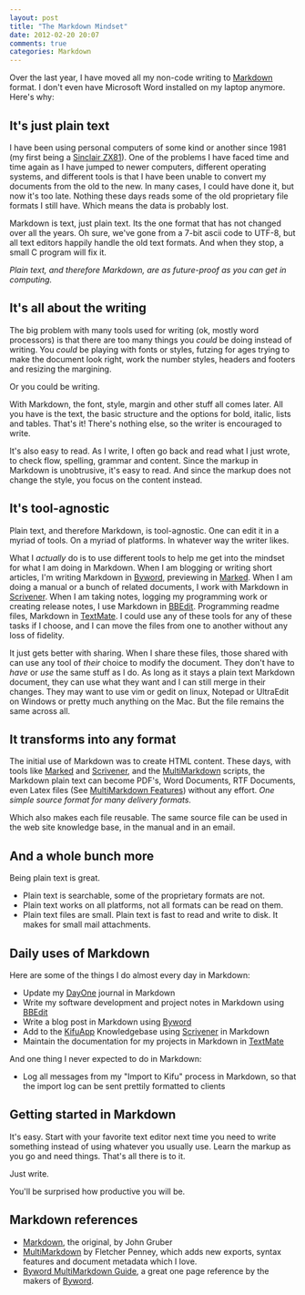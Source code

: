 ```yaml
---
layout: post
title: "The Markdown Mindset"
date: 2012-02-20 20:07
comments: true
categories: Markdown
---
```


Over the last year, I have moved all my non-code writing to [Markdown](http://daringfireball.net/projects/markdown/) format. I don't even have Microsoft Word installed on my laptop anymore. Here's why:

<!--more-->

## It's just plain text

I have been using personal computers of some kind or another since 1981 (my first being a [Sinclair ZX81](http://en.wikipedia.org/wiki/ZX81)). One of the problems I have faced time and time again as I have jumped to newer computers, different operating systems, and different tools is that I have been unable to convert my documents from the old to the new. In many cases, I could have done it, but now it's too late. Nothing these days reads some of the old proprietary file formats I still have. Which means the data is probably lost.

Markdown is text, just plain text. Its the one format that has not changed over all the years. Oh sure, we've gone from a 7-bit ascii code to UTF-8, but all text editors happily handle the old text formats. And when they stop, a small C program will fix it.

*Plain text, and therefore Markdown, are as future-proof as you can get in computing.*

## It's all about the writing

The big problem with many tools used for writing (ok, mostly word processors) is that there are too many things you *could* be doing instead of writing. You *could* be playing with fonts or styles, futzing for ages trying to make the document look right, work the number styles, headers and footers and resizing the margining.

Or you could be writing.

With Markdown, the font, style, margin and other stuff all comes later. All you have is the text, the basic structure and the options for bold, italic, lists and tables. That's it! There's nothing else, so the writer is encouraged to write.

It's also easy to read. As I write, I often go back and read what I just wrote, to check flow, spelling, grammar and content. Since the markup in Markdown is unobtrusive, it's easy to read. And since the markup does not change the style, you focus on the content instead.

## It's tool-agnostic

Plain text, and therefore Markdown, is tool-agnostic. One can edit it in a myriad of tools. On a myriad of platforms. In whatever way the writer likes.

What I *actually* do is to use different tools to help me get into the mindset for what I am doing in Markdown. When I am blogging or writing short articles, I'm writing Markdown in [Byword](http://bywordapp.com/), previewing in [Marked](http://markedapp.com/). When I am doing a manual or a bunch of related documents, I work with Markdown in [Scrivener](http://www.literatureandlatte.com/scrivener.php). When I am taking notes, logging my programming work or creating release notes, I use Markdown in [BBEdit](http://www.barebones.com/products/bbedit/index.html). Programming readme files, Markdown in [TextMate](http://macromates.com/). I could use any of these tools for any of these tasks if I choose, and I can move the files from one to another without any loss of fidelity.

It just gets better with sharing. When I share these files, those shared with can use any tool of *their* choice to modify the document. They don't have to *have* or *use* the same stuff as I do. As long as it stays a plain text Markdown document, they can use what they want and I can still merge in their changes. They may want to use vim or gedit on linux, Notepad or UltraEdit on Windows or pretty much anything on the Mac. But the file remains the same across all.

## It transforms into any format

The initial use of Markdown was to create HTML content. These days, with tools like [Marked](http://markedapp.com/) and [Scrivener](http://www.literatureandlatte.com/scrivener.php), and the [MultiMarkdown](http://fletcherpenney.net/multimarkdown/) scripts, the Markdown plain text can become PDF's, Word Documents, RTF Documents, even Latex files (See [MultiMarkdown Features](http://fletcherpenney.net/multimarkdown/features/)) without any effort. *One simple source format for many delivery formats.*

Which also makes each file reusable. The same source file can be used in the web site knowledge base, in the manual and in an email.

## And a whole bunch more

Being plain text is great. 

* Plain text is searchable, some of the proprietary formats are not. 
* Plain text works on all platforms, not all formats can be read on them.  
* Plain text files are small. Plain text is fast to read and write to disk. It makes for small mail attachments.

## Daily uses of Markdown

Here are some of the things I do almost every day in Markdown:

* Update my [DayOne](http://dayoneapp.com/) journal in Markdown
* Write my software development and project notes in Markdown using [BBEdit](http://www.barebones.com/products/bbedit/index.html)
* Write a blog post in Markdown using [Byword](http://bywordapp.com/)
* Add to the [KifuApp](http://www.kifuapp.com) Knowledgebase using [Scrivener](http://www.literatureandlatte.com/scrivener.php) in Markdown
* Maintain the documentation for my projects in Markdown in [TextMate](http://macromates.com/)

And one thing I never expected to do in Markdown:

* Log all messages from my "Import to Kifu" process in Markdown, so that the import log can be sent prettily formatted to clients

## Getting started in Markdown

It's easy. Start with your favorite text editor next time you need to write something instead of using whatever you usually use. Learn the markup as you go and need things. That's all there is to it.

Just write.

You'll be surprised how productive you will be.

## Markdown references

* [Markdown](http://daringfireball.net/projects/markdown/), the original, by John Gruber
* [MultiMarkdown](http://fletcherpenney.net/multimarkdown/) by Fletcher Penney, which adds new exports, syntax features and document metadata which I love.
* [Byword MultiMarkdown Guide](http://bywordapp.com/markdown/guide.html), a great one page reference by the makers of [Byword](http://bywordapp.com/).
